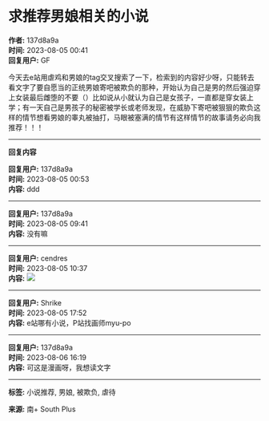 # 求推荐男娘相关的小说

**作者:** 137d8a9a  
**时间:** 2023-08-05 00:41  
**回复用户:** GF  

今天去e站用虐鸡和男娘的tag交叉搜索了一下，检索到的内容好少呀，只能转去看文字了要自愿当的正统男娘寄吧被欺负的那种，开始认为自己是男的然后强迫穿上女装最后雌堕的不要（）比如说从小就认为自己是女孩子，一直都是穿女装上学；有一天自己是男孩子的秘密被学长或老师发现，在威胁下寄吧被狠狠的欺负这样的情节想看男娘的睾丸被抽打，马眼被塞满的情节有这样情节的故事请务必向我推荐！！！

---

**回复内容**

**回复用户:** 137d8a9a  
**时间:** 2023-08-05 00:53  
**内容:** ddd  

---

**回复用户:** 137d8a9a  
**时间:** 2023-08-05 09:41  
**内容:** 没有嘛  

---

**回复用户:** cendres  
**时间:** 2023-08-05 10:37  
**内容:** ![](images/post/smile/smallface/face002.jpg)  

---

**回复用户:** Shrike  
**时间:** 2023-08-05 17:52  
**内容:** e站哪有小说，P站找画师myu-po  

---

**回复用户:** 137d8a9a  
**时间:** 2023-08-06 16:19  
**内容:** 可这是漫画呀，我想读文字  

---

**标签:** 小说推荐, 男娘, 被欺负, 虐待  

**来源:** 南+ South Plus  